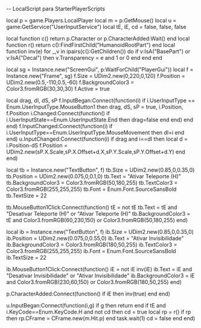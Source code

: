 -- LocalScript para StarterPlayerScripts

local p = game.Players.LocalPlayer
local m = p:GetMouse()
local u = game:GetService("UserInputService")
local tE, iE, cd = false, false, false

local function c() return p.Character or p.CharacterAdded:Wait() end
local function r() return c():FindFirstChild("HumanoidRootPart") end
local function inv(e)
    for _,v in ipairs(c():GetChildren()) do
        if v:IsA("BasePart") or v:IsA("Decal") then v.Transparency = e and 1 or 0 end
    end
end

local sg = Instance.new("ScreenGui", p:WaitForChild("PlayerGui"))
local f = Instance.new("Frame", sg)
f.Size = UDim2.new(0,220,0,120)
f.Position = UDim2.new(0.5,-110,0.5,-60)
f.BackgroundColor3 = Color3.fromRGB(30,30,30)
f.Active = true

local drag, dI, dS, sP
f.InputBegan:Connect(function(i)
    if i.UserInputType == Enum.UserInputType.MouseButton1 then
        drag, dS, sP = true, i.Position, f.Position
        i.Changed:Connect(function() if i.UserInputState==Enum.UserInputState.End then drag=false end end)
    end
end)
f.InputChanged:Connect(function(i) if i.UserInputType==Enum.UserInputType.MouseMovement then dI=i end end)
u.InputChanged:Connect(function(i)
    if drag and i==dI then
        local d = i.Position-dS
        f.Position = UDim2.new(sP.X.Scale,sP.X.Offset+d.X,sP.Y.Scale,sP.Y.Offset+d.Y)
    end
end)

local tb = Instance.new("TextButton", f)
tb.Size = UDim2.new(0.85,0,0.35,0)
tb.Position = UDim2.new(0.075,0,0.1,0)
tb.Text = "Ativar Teleporte (H)"
tb.BackgroundColor3 = Color3.fromRGB(50,180,255)
tb.TextColor3 = Color3.fromRGB(255,255,255)
tb.Font = Enum.Font.SourceSansBold
tb.TextSize = 22

tb.MouseButton1Click:Connect(function()
    tE = not tE
    tb.Text = tE and "Desativar Teleporte (H)" or "Ativar Teleporte (H)"
    tb.BackgroundColor3 = tE and Color3.fromRGB(60,230,150) or Color3.fromRGB(50,180,255)
end)

local ib = Instance.new("TextButton", f)
ib.Size = UDim2.new(0.85,0,0.35,0)
ib.Position = UDim2.new(0.075,0,0.55,0)
ib.Text = "Ativar Invisibilidade"
ib.BackgroundColor3 = Color3.fromRGB(180,50,255)
ib.TextColor3 = Color3.fromRGB(255,255,255)
ib.Font = Enum.Font.SourceSansBold
ib.TextSize = 22

ib.MouseButton1Click:Connect(function()
    iE = not iE
    inv(iE)
    ib.Text = iE and "Desativar Invisibilidade" or "Ativar Invisibilidade"
    ib.BackgroundColor3 = iE and Color3.fromRGB(230,60,150) or Color3.fromRGB(180,50,255)
end)

p.CharacterAdded:Connect(function() if iE then inv(true) end end)

u.InputBegan:Connect(function(i,g)
    if g then return end
    if tE and i.KeyCode==Enum.KeyCode.H and not cd then
        cd = true
        local rp = r()
        if rp then rp.CFrame = CFrame.new(m.Hit.p) end
        task.wait(1)
        cd = false
    end
end)
